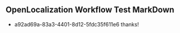 ## OpenLocalization Workflow Test MarkDown
* a92ad69a-83a3-4401-8d12-5fdc35f611e6 thanks!

<!--HONumber=Aug16_HO1-->


